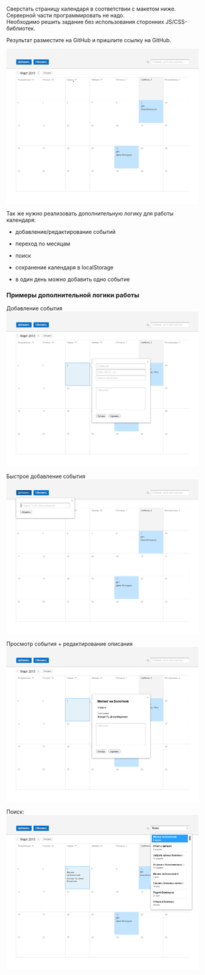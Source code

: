 ﻿Сверстать страницу календаря в соответствии с макетом ниже.  
Серверной части программировать не надо.  
Необходимо решить задание без использования сторонних JS/CSS-библиотек.

Результат разместите на GitHub и пришлите ссылку на GitHub.

![](mockups/Calendar-HW-01.png)

Так же нужно реализовать дополнительную логику для работы календаря:
 * добавление/редактирование событий
 * переход по месяцам
 * поиск
 * сохранение календаря в localStorage

 * в один день можно добавить одно событие

### Примеры дополнительной логики работы

Добавление события
![](mockups/Calendar-HW-05.png)

Быстрое добавление события
![](mockups/Calendar-HW-02.png)

Просмотр события + редактирование описания
![](mockups/Calendar-HW-04.png)

Поиск:
![](mockups/Calendar-HW-07.png)




